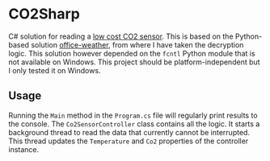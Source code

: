 # CO2Sharp
C# solution for reading a [low cost CO2 sensor](https://www.amazon.de/dp/B00TH3OW4Q).
This is based on the Python-based solution [office-weather](https://github.com/wooga/office_weather),
from where I have taken the decryption logic.
This solution however depended on the `fcntl` Python module that is not available on Windows.
This project should be platform-independent but I only tested it on Windows.

## Usage
Running the `Main` method in the `Program.cs` file will regularly print results to the console.
The `Co2SensorController` class contains all the logic. It starts a background thread to read
the data that currently cannot be interrupted. This thread updates the `Temperature` and `Co2`
properties of the controller instance. 



